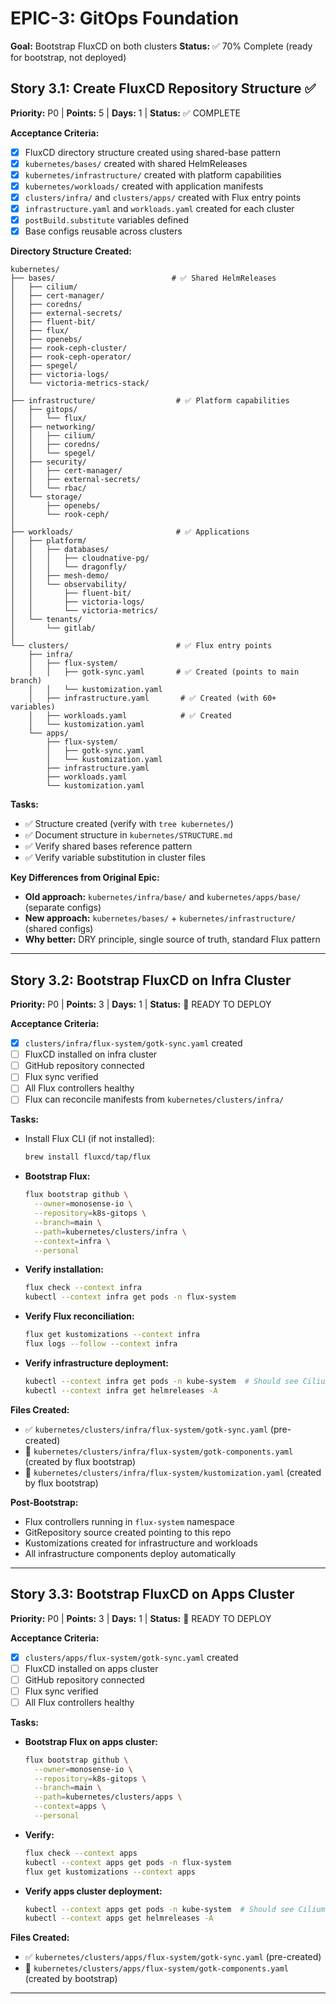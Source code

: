 # EPIC-3: GitOps Foundation
**Goal:** Bootstrap FluxCD on both clusters
**Status:** ✅ 70% Complete (ready for bootstrap, not deployed)

## Story 3.1: Create FluxCD Repository Structure ✅
**Priority:** P0 | **Points:** 5 | **Days:** 1 | **Status:** ✅ COMPLETE

**Acceptance Criteria:**
- [x] FluxCD directory structure created using shared-base pattern
- [x] `kubernetes/bases/` created with shared HelmReleases
- [x] `kubernetes/infrastructure/` created with platform capabilities
- [x] `kubernetes/workloads/` created with application manifests
- [x] `clusters/infra/` and `clusters/apps/` created with Flux entry points
- [x] `infrastructure.yaml` and `workloads.yaml` created for each cluster
- [x] `postBuild.substitute` variables defined
- [x] Base configs reusable across clusters

**Directory Structure Created:**
```
kubernetes/
├── bases/                          # ✅ Shared HelmReleases
│   ├── cilium/
│   ├── cert-manager/
│   ├── coredns/
│   ├── external-secrets/
│   ├── fluent-bit/
│   ├── flux/
│   ├── openebs/
│   ├── rook-ceph-cluster/
│   ├── rook-ceph-operator/
│   ├── spegel/
│   ├── victoria-logs/
│   └── victoria-metrics-stack/
│
├── infrastructure/                  # ✅ Platform capabilities
│   ├── gitops/
│   │   └── flux/
│   ├── networking/
│   │   ├── cilium/
│   │   ├── coredns/
│   │   └── spegel/
│   ├── security/
│   │   ├── cert-manager/
│   │   ├── external-secrets/
│   │   └── rbac/
│   └── storage/
│       ├── openebs/
│       └── rook-ceph/
│
├── workloads/                       # ✅ Applications
│   ├── platform/
│   │   ├── databases/
│   │   │   ├── cloudnative-pg/
│   │   │   └── dragonfly/
│   │   ├── mesh-demo/
│   │   └── observability/
│   │       ├── fluent-bit/
│   │       ├── victoria-logs/
│   │       └── victoria-metrics/
│   └── tenants/
│       └── gitlab/
│
└── clusters/                        # ✅ Flux entry points
    ├── infra/
    │   ├── flux-system/
    │   │   ├── gotk-sync.yaml       # ✅ Created (points to main branch)
    │   │   └── kustomization.yaml
    │   ├── infrastructure.yaml       # ✅ Created (with 60+ variables)
    │   ├── workloads.yaml            # ✅ Created
    │   └── kustomization.yaml
    └── apps/
        ├── flux-system/
        │   ├── gotk-sync.yaml
        │   └── kustomization.yaml
        ├── infrastructure.yaml
        ├── workloads.yaml
        └── kustomization.yaml
```

**Tasks:**
- ✅ Structure created (verify with `tree kubernetes/`)
- ✅ Document structure in `kubernetes/STRUCTURE.md`
- ✅ Verify shared bases reference pattern
- ✅ Verify variable substitution in cluster files

**Key Differences from Original Epic:**
- **Old approach:** `kubernetes/infra/base/` and `kubernetes/apps/base/` (separate configs)
- **New approach:** `kubernetes/bases/` + `kubernetes/infrastructure/` (shared configs)
- **Why better:** DRY principle, single source of truth, standard Flux pattern

---

## Story 3.2: Bootstrap FluxCD on Infra Cluster
**Priority:** P0 | **Points:** 3 | **Days:** 1 | **Status:** 🔲 READY TO DEPLOY

**Acceptance Criteria:**
- [x] `clusters/infra/flux-system/gotk-sync.yaml` created
- [ ] FluxCD installed on infra cluster
- [ ] GitHub repository connected
- [ ] Flux sync verified
- [ ] All Flux controllers healthy
- [ ] Flux can reconcile manifests from `kubernetes/clusters/infra/`

**Tasks:**
- Install Flux CLI (if not installed):
  ```bash
  brew install fluxcd/tap/flux
  ```

- **Bootstrap Flux:**
  ```bash
  flux bootstrap github \
    --owner=monosense-io \
    --repository=k8s-gitops \
    --branch=main \
    --path=kubernetes/clusters/infra \
    --context=infra \
    --personal
  ```

- **Verify installation:**
  ```bash
  flux check --context infra
  kubectl --context infra get pods -n flux-system
  ```

- **Verify Flux reconciliation:**
  ```bash
  flux get kustomizations --context infra
  flux logs --follow --context infra
  ```

- **Verify infrastructure deployment:**
  ```bash
  kubectl --context infra get pods -n kube-system  # Should see Cilium, CoreDNS
  kubectl --context infra get helmreleases -A
  ```

**Files Created:**
- ✅ `kubernetes/clusters/infra/flux-system/gotk-sync.yaml` (pre-created)
- 🔲 `kubernetes/clusters/infra/flux-system/gotk-components.yaml` (created by flux bootstrap)
- 🔲 `kubernetes/clusters/infra/flux-system/kustomization.yaml` (created by flux bootstrap)

**Post-Bootstrap:**
- Flux controllers running in `flux-system` namespace
- GitRepository source created pointing to this repo
- Kustomizations created for infrastructure and workloads
- All infrastructure components deploy automatically

---

## Story 3.3: Bootstrap FluxCD on Apps Cluster
**Priority:** P0 | **Points:** 3 | **Days:** 1 | **Status:** 🔲 READY TO DEPLOY

**Acceptance Criteria:**
- [x] `clusters/apps/flux-system/gotk-sync.yaml` created
- [ ] FluxCD installed on apps cluster
- [ ] GitHub repository connected
- [ ] Flux sync verified
- [ ] All Flux controllers healthy

**Tasks:**
- **Bootstrap Flux on apps cluster:**
  ```bash
  flux bootstrap github \
    --owner=monosense-io \
    --repository=k8s-gitops \
    --branch=main \
    --path=kubernetes/clusters/apps \
    --context=apps \
    --personal
  ```

- **Verify:**
  ```bash
  flux check --context apps
  kubectl --context apps get pods -n flux-system
  flux get kustomizations --context apps
  ```

- **Verify apps cluster deployment:**
  ```bash
  kubectl --context apps get pods -n kube-system  # Should see Cilium
  kubectl --context apps get helmreleases -A
  ```

**Files Created:**
- ✅ `kubernetes/clusters/apps/flux-system/gotk-sync.yaml` (pre-created)
- 🔲 `kubernetes/clusters/apps/flux-system/gotk-components.yaml` (created by bootstrap)

---
